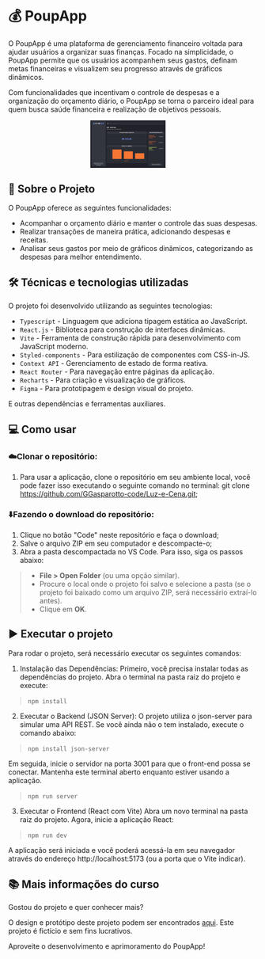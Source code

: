 # 💰 PoupApp

O PoupApp é uma plataforma de gerenciamento financeiro voltada para ajudar usuários a organizar suas finanças. Focado na simplicidade, o PoupApp permite que os usuários acompanhem seus gastos, definam metas financeiras e visualizem seu progresso através de gráficos dinâmicos. 

Com funcionalidades que incentivam o controle de despesas e a organização do orçamento diário, o PoupApp se torna o parceiro ideal para quem busca saúde financeira e realização de objetivos pessoais.

<p align="center">
  <img src="./poupapp-home.png" alt="Página Inicial" width="30%" style="vertical-align: top; margin-right: 20px;" />
</p>

## 📝 Sobre o Projeto

O PoupApp oferece as seguintes funcionalidades:

- Acompanhar o orçamento diário e manter o controle das suas despesas.
- Realizar transações de maneira prática, adicionando despesas e receitas.
- Analisar seus gastos por meio de gráficos dinâmicos, categorizando as despesas para melhor entendimento.

## 🛠️ Técnicas e tecnologias utilizadas

O projeto foi desenvolvido utilizando as seguintes tecnologias:

- `Typescript` - Linguagem que adiciona tipagem estática ao JavaScript.
- `React.js` - Biblioteca para construção de interfaces dinâmicas.
- `Vite` - Ferramenta de construção rápida para desenvolvimento com JavaScript moderno.
- `Styled-components` - Para estilização de componentes com CSS-in-JS.
- `Context API` - Gerenciamento de estado de forma reativa.
- `React Router` - Para navegação entre páginas da aplicação.
- `Recharts` - Para criação e visualização de gráficos.
- `Figma` - Para prototipagem e design visual do projeto.

E outras dependências e ferramentas auxiliares.

## 💻 Como usar
### ☁️Clonar o repositório:
1. Para usar a aplicação, clone o repositório em seu ambiente local, você pode fazer isso executando o seguinte comando no terminal: git clone https://github.com/GGasparotto-code/Luz-e-Cena.git;

### ⬇️Fazendo o download do repositório:
1. Clique no botão "Code" neste repositório e faça o download;
2. Salve o arquivo ZIP em seu computador e descompacte-o;
3. Abra a pasta descompactada no VS Code. Para isso, siga os passos abaixo:

> - **File > Open Folder** (ou uma opção similar).
> - Procure o local onde o projeto foi salvo e selecione a pasta (se o projeto foi baixado como um arquivo ZIP, será necessário extraí-lo antes).
> - Clique em **OK**.

## ▶️ Executar o projeto
Para rodar o projeto, será necessário executar os seguintes comandos:

1. Instalação das Dependências:
Primeiro, você precisa instalar todas as dependências do projeto. Abra o terminal na pasta raiz do projeto e execute:
> ```npm install```

2. Executar o Backend (JSON Server):
O projeto utiliza o json-server para simular uma API REST. Se você ainda não o tem instalado, execute o comando abaixo:
> ```npm install json-server```

Em seguida, inicie o servidor na porta 3001 para que o front-end possa se conectar. Mantenha este terminal aberto enquanto estiver usando a aplicação.
> ```npm run server```

3. Executar o Frontend (React com Vite)
Abra um novo terminal na pasta raiz do projeto. Agora, inicie a aplicação React:
> ```npm run dev```

A aplicação será iniciada e você poderá acessá-la em seu navegador através do endereço http://localhost:5173 (ou a porta que o Vite indicar).

## 📚 Mais informações do curso

Gostou do projeto e quer conhecer mais?

O design e protótipo deste projeto podem ser encontrados [aqui](https://www.figma.com/community/file/1468989433664551328). Este projeto é fictício e sem fins lucrativos. 

Aproveite o desenvolvimento e aprimoramento do PoupApp!
